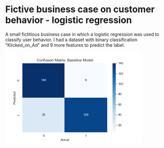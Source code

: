 # Fictive business case on customer  behavior - logistic regression
A small fictitious business case in which a logistic regression was used to classify user behavior. I had a dataset with binary classification "Klicked_on_Ad" and 9 more features to predict the label.

![plot by: Silas Mederer](/figures/conf-matrix-base.png)
